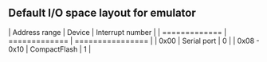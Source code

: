 ## Default I/O space layout for emulator

| Address range | Device        | Interrupt number |
| ============= | ============= | ================ |
| 0x00          | Serial port   | 0                |
| 0x08 - 0x10   | CompactFlash  | 1                |